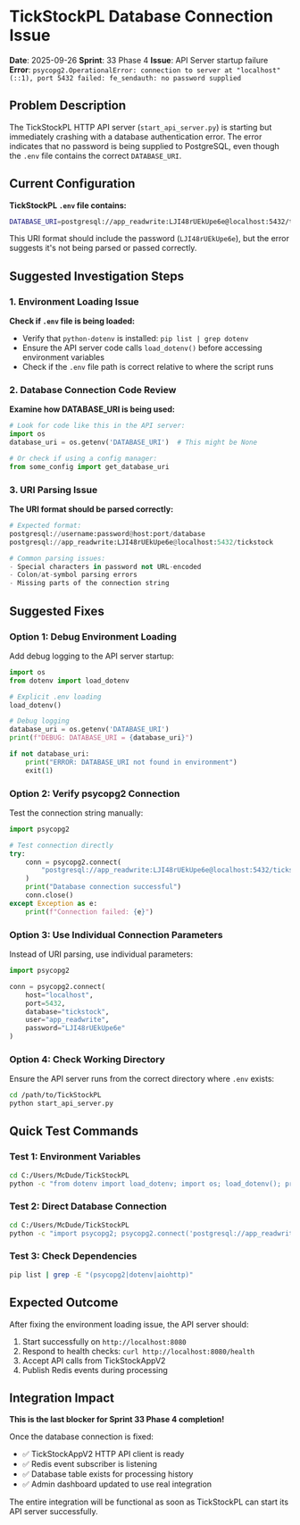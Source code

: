 # TickStockPL Database Connection Issue

**Date**: 2025-09-26
**Sprint**: 33 Phase 4
**Issue**: API Server startup failure
**Error**: `psycopg2.OperationalError: connection to server at "localhost" (::1), port 5432 failed: fe_sendauth: no password supplied`

## Problem Description

The TickStockPL HTTP API server (`start_api_server.py`) is starting but immediately crashing with a database authentication error. The error indicates that no password is being supplied to PostgreSQL, even though the `.env` file contains the correct `DATABASE_URI`.

## Current Configuration

**TickStockPL `.env` file contains:**
```bash
DATABASE_URI=postgresql://app_readwrite:LJI48rUEkUpe6e@localhost:5432/tickstock
```

This URI format should include the password (`LJI48rUEkUpe6e`), but the error suggests it's not being parsed or passed correctly.

## Suggested Investigation Steps

### 1. Environment Loading Issue
**Check if `.env` file is being loaded:**
- Verify that `python-dotenv` is installed: `pip list | grep dotenv`
- Ensure the API server code calls `load_dotenv()` before accessing environment variables
- Check if the `.env` file path is correct relative to where the script runs

### 2. Database Connection Code Review
**Examine how DATABASE_URI is being used:**
```python
# Look for code like this in the API server:
import os
database_uri = os.getenv('DATABASE_URI')  # This might be None

# Or check if using a config manager:
from some_config import get_database_uri
```

### 3. URI Parsing Issue
**The URI format should be parsed correctly:**
```python
# Expected format:
postgresql://username:password@host:port/database
postgresql://app_readwrite:LJI48rUEkUpe6e@localhost:5432/tickstock

# Common parsing issues:
- Special characters in password not URL-encoded
- Colon/at-symbol parsing errors
- Missing parts of the connection string
```

## Suggested Fixes

### Option 1: Debug Environment Loading
Add debug logging to the API server startup:
```python
import os
from dotenv import load_dotenv

# Explicit .env loading
load_dotenv()

# Debug logging
database_uri = os.getenv('DATABASE_URI')
print(f"DEBUG: DATABASE_URI = {database_uri}")

if not database_uri:
    print("ERROR: DATABASE_URI not found in environment")
    exit(1)
```

### Option 2: Verify psycopg2 Connection
Test the connection string manually:
```python
import psycopg2

# Test connection directly
try:
    conn = psycopg2.connect(
        "postgresql://app_readwrite:LJI48rUEkUpe6e@localhost:5432/tickstock"
    )
    print("Database connection successful")
    conn.close()
except Exception as e:
    print(f"Connection failed: {e}")
```

### Option 3: Use Individual Connection Parameters
Instead of URI parsing, use individual parameters:
```python
import psycopg2

conn = psycopg2.connect(
    host="localhost",
    port=5432,
    database="tickstock",
    user="app_readwrite",
    password="LJI48rUEkUpe6e"
)
```

### Option 4: Check Working Directory
Ensure the API server runs from the correct directory where `.env` exists:
```bash
cd /path/to/TickStockPL
python start_api_server.py
```

## Quick Test Commands

### Test 1: Environment Variables
```bash
cd C:/Users/McDude/TickStockPL
python -c "from dotenv import load_dotenv; import os; load_dotenv(); print('DATABASE_URI:', os.getenv('DATABASE_URI'))"
```

### Test 2: Direct Database Connection
```bash
cd C:/Users/McDude/TickStockPL
python -c "import psycopg2; psycopg2.connect('postgresql://app_readwrite:LJI48rUEkUpe6e@localhost:5432/tickstock')"
```

### Test 3: Check Dependencies
```bash
pip list | grep -E "(psycopg2|dotenv|aiohttp)"
```

## Expected Outcome

After fixing the environment loading issue, the API server should:
1. Start successfully on `http://localhost:8080`
2. Respond to health checks: `curl http://localhost:8080/health`
3. Accept API calls from TickStockAppV2
4. Publish Redis events during processing

## Integration Impact

**This is the last blocker for Sprint 33 Phase 4 completion!**

Once the database connection is fixed:
- ✅ TickStockAppV2 HTTP API client is ready
- ✅ Redis event subscriber is listening
- ✅ Database table exists for processing history
- ✅ Admin dashboard updated to use real integration

The entire integration will be functional as soon as TickStockPL can start its API server successfully.